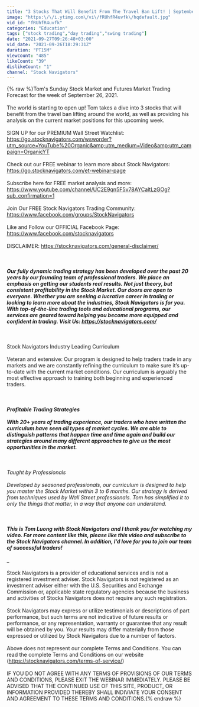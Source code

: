 ```yaml
---
title: "3 Stocks That Will Benefit From The Travel Ban Lift! | September 2021"
image: "https:\/\/i.ytimg.com\/vi\/fRUhfR4uvfk\/hqdefault.jpg"
vid_id: "fRUhfR4uvfk"
categories: "Education"
tags: ["stock trading","day trading","swing trading"]
date: "2021-09-27T09:26:48+03:00"
vid_date: "2021-09-26T18:29:31Z"
duration: "PT15M"
viewcount: "485"
likeCount: "39"
dislikeCount: "1"
channel: "Stock Navigators"
---
```

{% raw %}Tom's Sunday Stock Market and Futures Market Trading Forecast for the week of September 26, 2021. <br /><br />The world is starting to open up! Tom takes a dive into 3 stocks that will benefit from the travel ban lifting around the world, as well as providing his analysis on the current market positions for this upcoming week. <br /><br />SIGN UP for our PREMIUM Wall Street Watchlist:<br /><a rel="nofollow" target="blank" href="https://go.stocknavigators.com/wsworder?utm_source=YouTube%20Organic&amp;utm_medium=Video&amp;utm_campaign=OrganicYT">https://go.stocknavigators.com/wsworder?utm_source=YouTube%20Organic&amp;utm_medium=Video&amp;utm_campaign=OrganicYT</a><br /><br />Check out our FREE webinar to learn more about Stock Navigators: <a rel="nofollow" target="blank" href="https://go.stocknavigators.com/et-webinar-page">https://go.stocknavigators.com/et-webinar-page</a><br /><br />Subscribe here for FREE market analysis and more: <br /><a rel="nofollow" target="blank" href="https://www.youtube.com/channel/UC2E9qn5F5v78AYCaltLzGOg?sub_confirmation=1">https://www.youtube.com/channel/UC2E9qn5F5v78AYCaltLzGOg?sub_confirmation=1</a> <br /><br />Join Our FREE Stock Navigators Trading Community: <a rel="nofollow" target="blank" href="https://www.facebook.com/groups/StockNavigators">https://www.facebook.com/groups/StockNavigators</a><br /><br />Like and Follow our OFFICIAL Facebook Page:<br /><a rel="nofollow" target="blank" href="https://www.facebook.com/stocknavigators">https://www.facebook.com/stocknavigators</a><br /><br />DISCLAIMER: <a rel="nofollow" target="blank" href="https://stocknavigators.com/general-disclaimer/">https://stocknavigators.com/general-disclaimer/</a><br /><br />_________________________________<br /><br />Our fully dynamic trading strategy has been developed over the past 20 years by our founding team of professional traders. We place an emphasis on getting our students real results. Not just theory, but consistent profitability in the Stock Market. Our doors are open to everyone. Whether you are seeking a lucrative career in trading or looking to learn more about the industries, Stock Navigators is for you. With top-of-the-line trading tools and educational programs, our services are geared toward helping you become more equipped and confident in trading. Visit Us: <a rel="nofollow" target="blank" href="https://stocknavigators.com/">https://stocknavigators.com/</a><br /><br />_________________________________<br /><br />Stock Navigators Industry Leading Curriculum<br /><br />Veteran and extensive: Our program is designed to help traders trade in any markets and we are constantly refining the curriculum to make sure it’s up-to-date with the current market conditions. Our curriculum is arguably the most effective approach to training both beginning and experienced traders.<br /><br />__________________________________<br /><br />Profitable Trading Strategies<br /><br />With 20+ years of trading experience, our traders who have written the curriculum have seen all types of market cycles. We are able to distinguish patterns that happen time and time again and build our strategies around many different approaches to give us the most opportunities in the market.<br /><br />_________________________________<br /><br />Taught by Professionals<br /><br />Developed by seasoned professionals, our curriculum is designed to help you master the Stock Market within 3 to 6 months. Our strategy is derived from techniques used by Wall Street professionals. Tom has simplified it to only the things that matter, in a way that anyone can understand.<br /><br />__________________________________<br /><br />This is Tom Luong with Stock Navigators and I thank you for watching my video. For more content like this, please like this video and subscribe to the Stock Navigators channel. In addition, I’d love for you to join our team of successful traders!<br /><br />__________________________________<br /><br />Stock Navigators is a provider of educational services and is not a registered investment adviser.  Stock Navigators is not registered as an investment adviser either with the U.S. Securities and Exchange Commission or, applicable state regulatory agencies because the business and activities of Stocks Navigators does not require any such registration.  <br /><br />Stock Navigators may express or utilize testimonials or descriptions of part performance, but such terms are not indicative of future results or performance, or any representation, warranty or guarantee that any result will be obtained by you.  Your results may differ materially from those expressed or utilized by Stock Navigators due to a number of factors. <br /><br />Above does not represent our complete Terms and Conditions.  You can read the complete Terms and Conditions on our website (<a rel="nofollow" target="blank" href="https://stocknavigators.com/terms-of-service/)">https://stocknavigators.com/terms-of-service/)</a><br /><br />IF YOU DO NOT AGREE WITH ANY TERMS OF PROVISIONS OF OUR TERMS AND CONDITIONS, PLEASE EXIT THE WEBINAR IMMEDIATELY.  PLEASE BE ADVISED THAT THE CONTINUED USE OF THIS SITE, PRODUCT, OR INFORMATION PROVIDED THEREBY SHALL INDIVIATE YOUR CONSENT AND AGREEMENT TO THESE TERMS AND CONDITIONS.{% endraw %}
